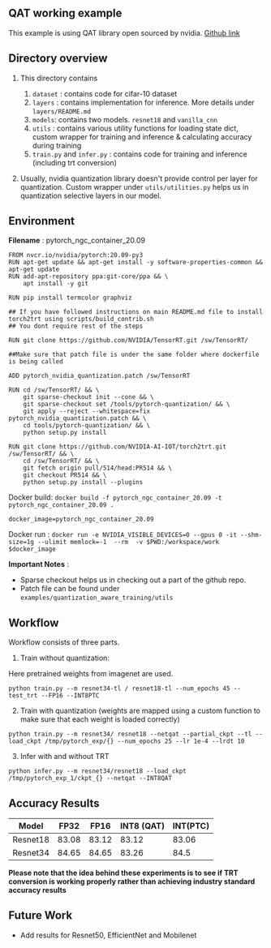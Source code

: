 ## QAT working example

This example is using QAT library open sourced by nvidia. [Github link](https://github.com/NVIDIA/TensorRT/tree/master/tools/pytorch-quantization)

## Directory overview

1. This directory contains
   1. `dataset` : contains code for cifar-10 dataset
   2. `layers` : contains implementation for inference. More details under `layers/README.md`
   3. `models`: contains two models. `resnet18` and `vanilla_cnn`
   4. `utils` : contains various utility functions for loading state dict, custom wrapper for training and inference & calculating accuracy during training
   5. `train.py` and `infer.py` : contains code for training and inference (including trt conversion)

2. Usually, nvidia quantization library doesn't provide control per layer for quantization. Custom wrapper under `utils/utilities.py` helps us in quantization selective layers in our model.

## Environment

**Filename** : pytorch_ngc_container_20.09     

```
FROM nvcr.io/nvidia/pytorch:20.09-py3
RUN apt-get update && apt-get install -y software-properties-common && apt-get update
RUN add-apt-repository ppa:git-core/ppa && \
    apt install -y git    

RUN pip install termcolor graphviz

## If you have followed instructions on main README.md file to install torch2trt using scripts/build_contrib.sh
## You dont require rest of the steps

RUN git clone https://github.com/NVIDIA/TensorRT.git /sw/TensorRT/

##Make sure that patch file is under the same folder where dockerfile is being called

ADD pytorch_nvidia_quantization.patch /sw/TensorRT

RUN cd /sw/TensorRT/ && \
    git sparse-checkout init --cone && \
    git sparse-checkout set /tools/pytorch-quantization/ && \
    git apply --reject --whitespace=fix pytorch_nvidia_quantization.patch && \
    cd tools/pytorch-quantization/ && \
    python setup.py install 

RUN git clone https://github.com/NVIDIA-AI-IOT/torch2trt.git /sw/TensorRT/ && \
    cd /sw/TensorRT/ && \
    git fetch origin pull/514/head:PR514 && \
    git checkout PR514 && \
    python setup.py install --plugins

```

Docker build: `docker build -f pytorch_ngc_container_20.09 -t pytorch_ngc_container_20.09 .`

`docker_image=pytorch_ngc_container_20.09`

Docker run : `docker run -e NVIDIA_VISIBLE_DEVICES=0 --gpus 0 -it --shm-size=1g --ulimit memlock=-1  --rm  -v $PWD:/workspace/work $docker_image` 

**Important Notes** : 

- Sparse checkout helps us in checking out a part of the github repo. 
- Patch file can be found under `examples/quantization_aware_training/utils`

## Workflow

Workflow consists of three parts. 
1. Train without quantization:

Here pretrained weights from imagenet are used. 

`python train.py --m resnet34-tl / resnet18-tl --num_epochs 45 --test_trt --FP16 --INT8PTC`

2. Train with quantization (weights are mapped using a custom function to make sure that each weight is loaded correctly)

`python train.py --m resnet34/ resnet18 --netqat --partial_ckpt --tl --load_ckpt /tmp/pytorch_exp/{} --num_epochs 25 --lr 1e-4 --lrdt 10`

3. Infer with and without TRT

`python infer.py --m resnet34/resnet18 --load_ckpt /tmp/pytorch_exp_1/ckpt_{} --netqat --INT8QAT`


## Accuracy Results 

| Model | FP32 | FP16 | INT8 (QAT) | INT(PTC) |
|-------|------|------|------------|----------|
| Resnet18 | 83.08 | 83.12 | 83.12 | 83.06 |
| Resnet34 | 84.65 | 84.65 | 83.26 | 84.5 |  


**Please note that the idea behind these experiments is to see if TRT conversion is working properly rather than achieving industry standard accuracy results**

## Future Work

- Add results for Resnet50, EfficientNet and Mobilenet
